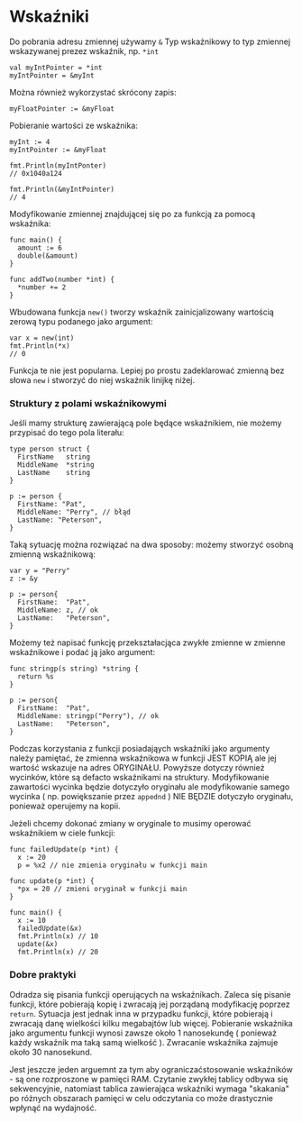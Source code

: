 # Wskaźniki

Do pobrania adresu zmiennej używamy `&`
Typ wskaźnikowy to typ zmiennej wskazywanej prezez wskaźnik, np. `*int`

```
val myIntPointer = *int
myIntPointer = &myInt
```

Można również wykorzystać skrócony zapis:
```
myFloatPointer := &myFloat
```

Pobieranie wartości ze wskaźnika:
```
myInt := 4
myIntPointer := &myFloat

fmt.Println(myIntPonter)
// 0x1040a124

fmt.Println(&myIntPointer)
// 4
```

Modyfikowanie zmiennej znajdującej się po za funkcją za pomocą wskaźnika:
```
func main() {
  amount := 6
  double(&amount)
}

func addTwo(number *int) {
  *number += 2
}
```

Wbudowana funkcja `new()` tworzy wskaźnik zainicjalizowany wartością zerową typu podanego jako argument:
```
var x = new(int)
fmt.Println(*x)
// 0
```
Funkcja te nie jest popularna. Lepiej po prostu zadeklarować zmienną bez słowa `new` i stworzyć do niej wskaźnik linijkę niżej.

### Struktury z polami wskaźnikowymi

Jeśli mamy strukturę zawierającą pole będące wskaźnikiem, nie możemy przypisać do tego pola literału:
```
type person struct {
  FirstName   string
  MiddleName  *string
  LastName    string
}

p := person {
  FirstName: "Pat",
  MiddleName: "Perry", // błąd
  LastName: "Peterson",
}
```

Taką sytuację można rozwiązać na dwa sposoby: możemy stworzyć osobną zmienną wskaźnikową:
```
var y = "Perry"
z := &y

p := person{
  FirstName:  "Pat",
  MiddleName: z, // ok
  LastName:   "Peterson",
}
```

Możemy też napisać funkcję przekształacjąca zwykłe zmienne w zmienne wskaźnikowe i podać ją jako argument:
```
func stringp(s string) *string {
  return %s  
}

p := person{
  FirstName:  "Pat",
  MiddleName: stringp("Perry"), // ok
  LastName:   "Peterson",
}
```

Podczas korzystania z funkcji posiadająych wskaźniki jako argumenty należy pamiętać, że zmienna wskaźnikowa w funkcji JEST KOPIĄ ale jej wartość wskazuje na adres ORYGINAŁU. 
Powyższe dotyczy również wycinków, które są defacto wskaźnikami na struktury. Modyfikowanie zawartości wycinka będzie dotyczyło oryginału ale modyfikowanie samego wycinka ( np. powiększanie przez `appednd` ) NIE BĘDZIE dotyczyło oryginału, ponieważ operujemy na kopii.

Jeżeli chcemy dokonać zmiany w oryginale to musimy operować wskaźnikiem w ciele funkcji:
```
func failedUpdate(p *int) {
  x := 20
  p = %x2 // nie zmienia oryginału w funkcji main

func update(p *int) {
  *px = 20 // zmieni oryginał w funkcji main
}

func main() {
  x := 10
  failedUpdate(&x)
  fmt.Println(x) // 10
  update(&x)
  fmt.Println(x) // 20
```

### Dobre praktyki

Odradza się pisania funkcji operujących na wskaźnikach. Zaleca się pisanie funkcji, które pobierają kopię i zwracają jej porządaną modyfikację poprzez `return`. Sytuacja jest jednak inna w przypadku funkcji, które pobierają i zwracają danę wielkości kilku megabajtów lub więcej. Pobieranie wskaźnika jako argumentu funkcji wynosi zawsze około 1 nanosekundę ( ponieważ każdy wskaźnik ma taką samą wielkość ). Zwracanie wskaźnika zajmuje około 30 nanosekund.

Jest jeszcze jeden arguemnt za tym aby ograniczaćstosowanie wskaźników - są one rozproszone w pamięci RAM. Czytanie zwykłej tablicy odbywa się sekwencyjnie, natomiast tablica zawierająca wskaźniki wymaga "skakania" po różnych obszarach pamięci w celu odczytania co może drastycznie wpłynąć na wydajność.

